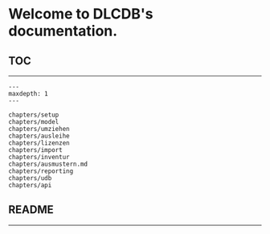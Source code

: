 # Welcome to DLCDB's documentation.


## TOC

<hr>

```{toctree}
---
maxdepth: 1
---

chapters/setup
chapters/model
chapters/umziehen
chapters/ausleihe
chapters/lizenzen
chapters/import
chapters/inventur
chapters/ausmustern.md
chapters/reporting
chapters/udb
chapters/api
```

## README

<hr>

```{include} ../README.md
```
